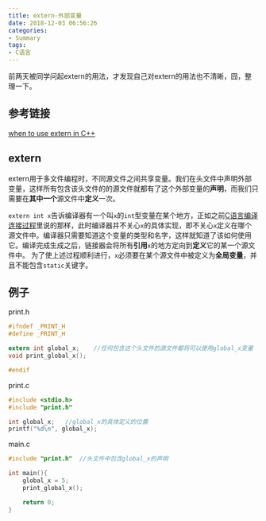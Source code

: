 ```yaml
---
title: extern-外部变量
date: 2018-12-03 06:56:26
categories:
- Summary
tags:
- C语言
---
```

前两天被同学问起extern的用法，才发现自己对extern的用法也不清晰，囧，整理一下。

## 参考链接
[when to use extern in C++](https://stackoverflow.com/questions/10422034/when-to-use-extern-in-c)

## extern
extern用于多文件编程时，不同源文件之间共享变量。我们在头文件中声明外部变量，这样所有包含该头文件的的源文件就都有了这个外部变量的**声明**，而我们只需要在**其中一个**源文件中**定义**一次。

``extern int x``告诉编译器有一个叫``x``的``int``型变量在某个地方，正如之前[C语言编译连接过程]()里说的那样，此时编译器并不关心``x``的具体实现，即不关心``x``定义在哪个源文件中。编译器只需要知道这个变量的类型和名字，这样就知道了该如何使用它。编译完成生成之后，链接器会将所有**引用**``x``的地方定向到**定义**它的某一个源文件中。
为了使上述过程顺利进行，``x``必须要在某个源文件中被定义为**全局变量**，并且不能包含``static``关键字。

## 例子
print.h
```C
#ifndef _PRINT_H
#define _PRINT_H

extern int global_x;    //任何包含这个头文件的源文件都将可以使用global_x变量
void print_global_x();

#endif

```

print.c
```C
#include <stdio.h>
#include "print.h"

int global_x;   //global_x的具体定义的位置
printf("%d\n", global_x);
```

main.c
```C
#include "print.h"  //头文件中包含global_x的声明

int main(){
    global_x = 5;
    print_global_x();

    return 0;
}
```